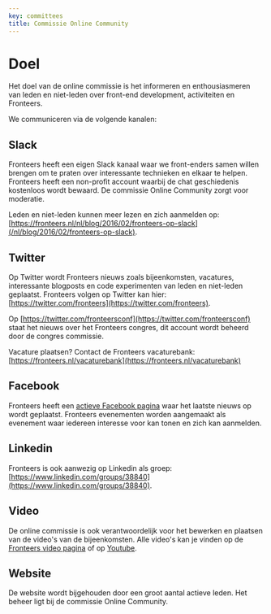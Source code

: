 ```yaml
---
key: committees
title: Commissie Online Community
---
```


# Doel

Het doel van de online commissie is het informeren en enthousiasmeren van leden en niet-leden over front-end development, activiteiten en Fronteers.

We communiceren via de volgende kanalen:

## Slack

Fronteers heeft een eigen Slack kanaal waar we front-enders samen willen brengen om te praten over interessante technieken en elkaar te helpen. Fronteers heeft een non-profit account waarbij de chat geschiedenis kostenloos wordt bewaard. De commissie Online Community zorgt voor moderatie.

Leden en niet-leden kunnen meer lezen en zich aanmelden op: [https://fronteers.nl/nl/blog/2016/02/fronteers-op-slack](/nl/blog/2016/02/fronteers-op-slack).

## Twitter

Op Twitter wordt Fronteers nieuws zoals bijeenkomsten, vacatures, interessante blogposts en code experimenten van leden en niet-leden geplaatst. Fronteers volgen op Twitter kan hier: [https://twitter.com/fronteers](https://twitter.com/fronteers).

Op [https://twitter.com/fronteersconf](https://twitter.com/fronteersconf) staat het nieuws over het Fronteers congres, dit account wordt beheerd door de congres commissie.

Vacature plaatsen? Contact de Fronteers vacaturebank: [https://fronteers.nl/vacaturebank](https://fronteers.nl/vacaturebank)

## Facebook

Fronteers heeft een [actieve Facebook pagina](https://www.facebook.com/fronteers/) waar het laatste nieuws op wordt geplaatst. Fronteers evenementen worden aangemaakt als evenement waar iedereen interesse voor kan tonen en zich kan aanmelden.

## Linkedin

Fronteers is ook aanwezig op Linkedin als groep: [https://www.linkedin.com/groups/38840](https://www.linkedin.com/groups/38840).

## Video

De online commissie is ook verantwoordelijk voor het bewerken en plaatsen van de video's van de bijeenkomsten.
Alle video's kan je vinden op de [Fronteers video pagina](/videos) of op [Youtube](https://www.youtube.com/channel/UCMqv5w33mm-CgjDV6VTBCTw).

## Website

De website wordt bijgehouden door een groot aantal actieve leden. Het beheer ligt bij de commissie Online Community.
